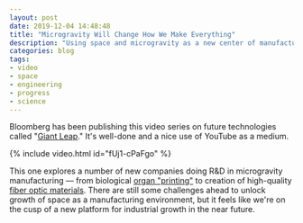 ```yaml
---
layout: post
date: 2019-12-04 14:48:48
title: "Microgravity Will Change How We Make Everything"
description: "Using space and microgravity as a new center of manufacturing."
categories: blog
tags:
- video
- space
- engineering
- progress
- science
---
```


Bloomberg has been publishing this video series on future technologies called "[Giant Leap](https://www.youtube.com/results?search_query=%23BloombergGiantLeap "Bloomberg Giant Leap")." It's well-done and a nice use of YouTube as a medium.

{% include video.html id="fUj1-cPaFgo" %}

This one explores a number of new companies doing R&D in microgravity manufacturing — from biological [organ "printing"](https://techshot.com/bioprinter/ "BioPrinter") to creation of high-quality [fiber optic materials](https://madeinspace.us/capabilities-and-technology/fiber-optics/ "ZBLAN"). There are still some challenges ahead to unlock growth of space as a manufacturing environment, but it feels like we're on the cusp of a new platform for industrial growth in the near future.
